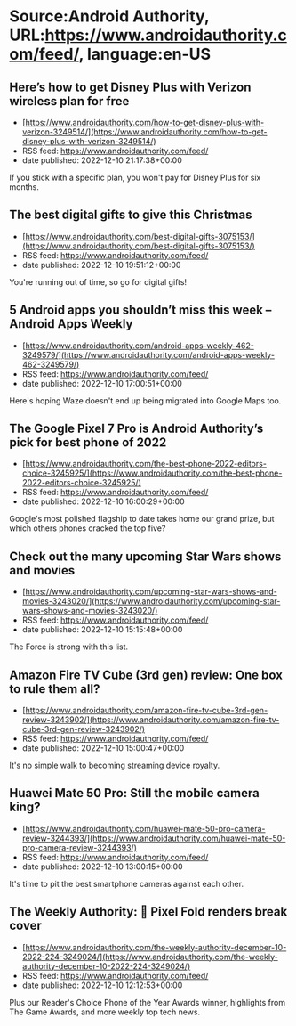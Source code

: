 # Source:Android Authority, URL:https://www.androidauthority.com/feed/, language:en-US

## Here’s how to get Disney Plus with Verizon wireless plan for free
 - [https://www.androidauthority.com/how-to-get-disney-plus-with-verizon-3249514/](https://www.androidauthority.com/how-to-get-disney-plus-with-verizon-3249514/)
 - RSS feed: https://www.androidauthority.com/feed/
 - date published: 2022-12-10 21:17:38+00:00

If you stick with a specific plan, you won't pay for Disney Plus for six months.

## The best digital gifts to give this Christmas
 - [https://www.androidauthority.com/best-digital-gifts-3075153/](https://www.androidauthority.com/best-digital-gifts-3075153/)
 - RSS feed: https://www.androidauthority.com/feed/
 - date published: 2022-12-10 19:51:12+00:00

You're running out of time, so go for digital gifts!

## 5 Android apps you shouldn’t miss this week – Android Apps Weekly
 - [https://www.androidauthority.com/android-apps-weekly-462-3249579/](https://www.androidauthority.com/android-apps-weekly-462-3249579/)
 - RSS feed: https://www.androidauthority.com/feed/
 - date published: 2022-12-10 17:00:51+00:00

Here's hoping Waze doesn't end up being migrated into Google Maps too.

## The Google Pixel 7 Pro is Android Authority’s pick for best phone of 2022
 - [https://www.androidauthority.com/the-best-phone-2022-editors-choice-3245925/](https://www.androidauthority.com/the-best-phone-2022-editors-choice-3245925/)
 - RSS feed: https://www.androidauthority.com/feed/
 - date published: 2022-12-10 16:00:29+00:00

Google's most polished flagship to date takes home our grand prize, but which others phones cracked the top five?

## Check out the many upcoming Star Wars shows and movies
 - [https://www.androidauthority.com/upcoming-star-wars-shows-and-movies-3243020/](https://www.androidauthority.com/upcoming-star-wars-shows-and-movies-3243020/)
 - RSS feed: https://www.androidauthority.com/feed/
 - date published: 2022-12-10 15:15:48+00:00

The Force is strong with this list.

## Amazon Fire TV Cube (3rd gen) review: One box to rule them all?
 - [https://www.androidauthority.com/amazon-fire-tv-cube-3rd-gen-review-3243902/](https://www.androidauthority.com/amazon-fire-tv-cube-3rd-gen-review-3243902/)
 - RSS feed: https://www.androidauthority.com/feed/
 - date published: 2022-12-10 15:00:47+00:00

It's no simple walk to becoming streaming device royalty.

## Huawei Mate 50 Pro: Still the mobile camera king?
 - [https://www.androidauthority.com/huawei-mate-50-pro-camera-review-3244393/](https://www.androidauthority.com/huawei-mate-50-pro-camera-review-3244393/)
 - RSS feed: https://www.androidauthority.com/feed/
 - date published: 2022-12-10 13:00:15+00:00

It's time to pit the best smartphone cameras against each other.

## The Weekly Authority: 👀 Pixel Fold renders break cover
 - [https://www.androidauthority.com/the-weekly-authority-december-10-2022-224-3249024/](https://www.androidauthority.com/the-weekly-authority-december-10-2022-224-3249024/)
 - RSS feed: https://www.androidauthority.com/feed/
 - date published: 2022-12-10 12:12:53+00:00

Plus our Reader's Choice Phone of the Year Awards winner, highlights from The Game Awards, and more weekly top tech news.

